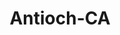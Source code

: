 ---
title: Antioch-CA
slug: antioch-ca
f_state:
- cms/state/california.md
f_locations:
- cms/payday-loan/advance-america-1305.md
- cms/payday-loan/advance-america-1386.md
- cms/payday-loan/california-check-cashing-5811.md
- cms/payday-loan/california-check-cashing-5905.md
- cms/payday-loan/cash-1-6246.md
- cms/payday-loan/cash-express-llc-7510.md
- cms/payday-loan/check-into-cash-11571.md
- cms/payday-loan/mr-cash-22062.md
- cms/payday-loan/quick-check-cashing-store-25280.md
updated-on: '2024-05-30T13:41:28.615Z'
created-on: '2024-05-30T13:41:28.615Z'
published-on: '2024-05-30T13:54:32.469Z'
f_city: Antioch
layout: '[city].html'
tags: city
---